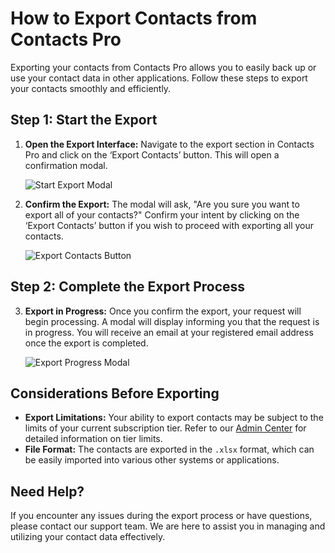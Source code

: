 # How to Export Contacts from Contacts Pro

Exporting your contacts from Contacts Pro allows you to easily back up or use your contact data in other applications. Follow these steps to export your contacts smoothly and efficiently.

## Step 1: Start the Export

1. **Open the Export Interface:** Navigate to the export section in Contacts Pro and click on the ‘Export Contacts’ button. This will open a confirmation modal.

   ![Start Export Modal](/assets/img/teams-pro/exportModal.png)

2. **Confirm the Export:** The modal will ask, "Are you sure you want to export all of your contacts?" Confirm your intent by clicking on the ‘Export Contacts’ button if you wish to proceed with exporting all your contacts.

   ![Export Contacts Button](/assets/img/teams-pro/exportButton.png)

## Step 2: Complete the Export Process

3. **Export in Progress:** Once you confirm the export, your request will begin processing. A modal will display informing you that the request is in progress. You will receive an email at your registered email address once the export is completed.

   ![Export Progress Modal](/assets/img/teams-pro/exporting.png)

## Considerations Before Exporting

- **Export Limitations:** Your ability to export contacts may be subject to the limits of your current subscription tier. Refer to our [Admin Center](https://admin.teams-pro.com/) for detailed information on tier limits.
- **File Format:** The contacts are exported in the `.xlsx` format, which can be easily imported into various other systems or applications.

## Need Help?

If you encounter any issues during the export process or have questions, please contact our support team. We are here to assist you in managing and utilizing your contact data effectively.

